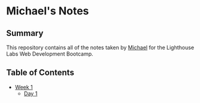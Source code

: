 # Michael's Notes

## Summary
This repository contains all of the notes taken by [Michael](https://github.com/michaelkcwong/lighthouse-web-notes) for the Lighthouse Labs Web Development Bootcamp.

## Table of Contents
* [Week 1](/Week_1)
  * [Day 1](/Week_1/What_Should_I_Do_for_Lunch_Tips.md)
